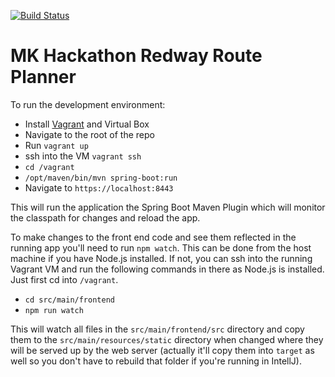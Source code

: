 [![Build Status](https://travis-ci.org/mkhackathon/redway-route-planner-2.svg?branch=master)](https://travis-ci.org/mkhackathon/redway-route-planner-2)
# MK Hackathon Redway Route Planner

To run the development environment:

* Install [Vagrant](https://www.vagrantup.com) and Virtual Box
* Navigate to the root of the repo
* Run `vagrant up`
* ssh into the VM `vagrant ssh`
* `cd /vagrant`
* `/opt/maven/bin/mvn spring-boot:run`
* Navigate to `https://localhost:8443`

This will run the application the Spring Boot Maven Plugin which will monitor the classpath for changes and reload the app.

To make changes to the front end code and see them reflected in the running app you'll need to run `npm watch`. This can be done from the host machine if you have Node.js installed. If not, you can ssh into the running Vagrant VM and run the following commands in there as Node.js is installed. Just first cd into `/vagrant`. 

* `cd src/main/frontend`
* `npm run watch`

This will watch all files in the `src/main/frontend/src` directory and copy them to the `src/main/resources/static` directory when changed where they will be served up by the web server (actually it'll copy them into `target` as well so you don't have to rebuild that folder if you're running in IntellJ).

